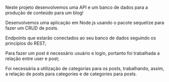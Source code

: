 Neste projeto desenvolvemos uma API e um banco de dados para a produção de conteúdo para um blog! <br />

Desenvolvemos uma aplicação em Node.js usando o pacote sequelize para fazer um CRUD de posts. <br />

Endpoints que estarão conectados ao seu banco de dados seguindo os princípios do REST; <br />

Para fazer um post é necessário usuário e login, portanto foi trabalhada a relação entre user e post; <br />

Foi necessária a utilização de categorias para os posts, trabalhando, assim, a relação de posts para categories e de categories para posts. <br />
